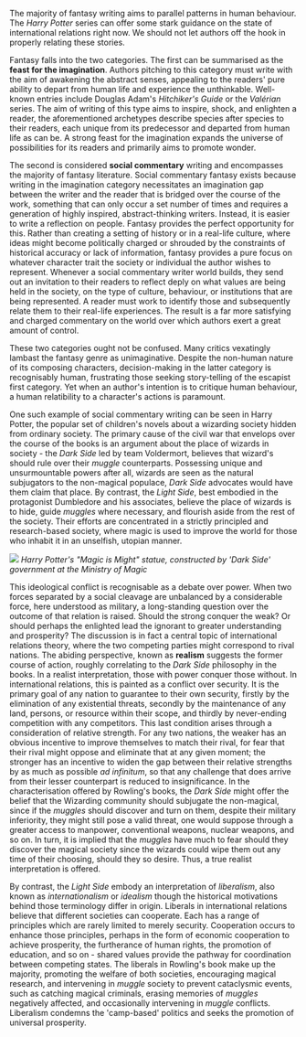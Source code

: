 The majority of fantasy writing aims to parallel patterns in human behaviour. The *Harry Potter* series can offer some stark guidance on the state of international relations right now. We should not let authors off the hook in properly relating these stories.

Fantasy falls into the two categories. The first can be summarised as the **feast for the imagination**. Authors pitching to this category must write with the aim of awakening the abstract senses, appealing to the readers' pure ability to depart from human life and experience the unthinkable. Well-known entries include Douglas Adam's *Hitchiker's Guide* or the *Valérian* series. The aim of writing of this type aims to inspire, shock, and enlighten a reader, the aforementioned archetypes describe species after species to their readers, each unique from its predecessor and departed from human life as can be. A strong feast for the imagination expands the universe of possibilities for its readers and primarily aims to promote wonder.

The second is considered **social commentary** writing and encompasses the majority of fantasy literature. Social commentary fantasy exists because writing in the imagination category necessitates an imagination gap between the writer and the reader that is bridged over the course of the work, something that can only occur a set number of times and requires a generation of highly inspired, abstract-thinking writers. Instead, it is easier to write a reflection on people. Fantasy provides the perfect opportunity for this. Rather than creating a setting of history or in a real-life culture, where ideas might become politically charged or shrouded by the constraints of historical accuracy or lack of information, fantasy provides a pure focus on whatever character trait the society or individual the author wishes to represent. Whenever a social commentary writer world builds, they send out an invitation to their readers to reflect deply on what values are being held in the society, on the type of culture, behaviour, or institutions that are being represented. A reader must work to identify those and subsequently relate them to their real-life experiences. The result is a far more satisfying and charged commentary on the world over which authors exert a great amount of control.

These two categories ought not be confused. Many critics vexatingly lambast the fantasy genre as unimaginative. Despite the non-human nature of its composing characters, decision-making in the latter category is recognisably human, frustrating those seeking story-telling of the escapist first category. Yet when an author's intention is to critique human behaviour, a human relatibility to a character's actions is paramount.

One such example of social commentary writing can be seen in Harry Potter, the popular set of children's novels about a wizarding society hidden from ordinary society. The primary cause of the civil war that envelops over the course of the books is an argument about the place of wizards in society - the *Dark Side* led by team Voldermort, believes that wizard's should rule over their *muggle* counterparts. Possessing unique and unsurmountable powers after all, wizards are seen as the natural subjugators to the non-magical populace, *Dark Side* advocates would have them claim that place. By contrast, the *Light Side*, best embodied in the protagonist Dumbledore and his associates, believe the place of wizards is to hide, guide *muggles* where necessary, and flourish aside from the rest of the society. Their efforts are concentrated in a strictly principled and research-based society, where magic is used to improve the world for those who inhabit it in an unselfish, utopian manner.

![](http://localhost:8081/articles/images/MoM.jpg)
*Harry Potter's "Magic is Might" statue, constructed by 'Dark Side' government at the Ministry of Magic*

This ideological conflict is recognisable as a debate over power. When two forces separated by a social cleavage are unbalanced by a considerable force, here understood as military, a long-standing question over the outcome of that relation is raised. Should the strong conquer the weak? Or should perhaps the enlighted lead the ignorant to greater understanding and prosperity? The discussion is in fact a central topic of international relations theory, where the two competing parties might correspond to rival nations. The abiding perspective, known as **realism** suggests the former course of action, roughly correlating to the *Dark Side* philosophy in the books. In a realist interpretation, those with power conquer those without. In international relations, this is painted as a conflict over security. It is the primary goal of any nation to guarantee to their own security, firstly by the elimination of any existential threats, secondly by the maintenance of any land, persons, or resource within their scope, and thirdly by never-ending competition with any competitors. This last condition arises through a consideration of relative strength. For any two nations, the weaker has an obvious incentive to improve themselves to match their rival, for fear that their rival might oppose and eliminate that at any given moment; the stronger has an incentive to widen the gap between their relative strengths by as much as possible *ad infinitum*, so that any challenge that does arrive from their lesser counterpart is reduced to insignificance. In the characterisation offered by Rowling's books, the *Dark Side* might offer the belief that the Wizarding community should subjugate the non-magical, since if the *muggles* should discover and turn on them, despite their military inferiority, they might still pose a valid threat, one would suppose through a greater access to manpower, conventional weapons, nuclear weapons, and so on. In turn, it is implied that the *muggles* have much to fear should they discover the magical society since the wizards could wipe them out any time of their choosing, should they so desire. Thus, a true realist interpretation is offered.

By contrast, the *Light Side* embody an interpretation of *liberalism*, also known as *internationalism* or *idealism* though the historical motivations behind those terminology differ in origin. Liberals in international relations believe that different societies can cooperate. Each has a range of principles which are rarely limited to merely security. Cooperation occurs to enhance those principles, perhaps in the form of economic cooperation to achieve prosperity, the furtherance of human rights, the promotion of education, and so on - shared values provide the pathway for coordination between competing states. The liberals in Rowling's book make up the majority, promoting the welfare of both societies, encouraging magical research, and intervening in *muggle* society to prevent cataclysmic events, such as catching magical criminals, erasing memories of *muggles* negatively affected, and occasionally intervening in *muggle* conflicts. Liberalism condemns the 'camp-based' politics and seeks the promotion of universal prosperity.